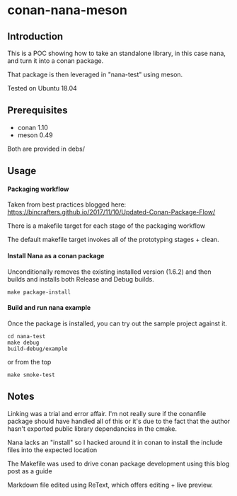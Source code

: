 conan-nana-meson
======

Introduction
------------

This is a POC showing how to take an standalone library, in this case nana, and turn it into a conan package.

That package is then leveraged in "nana-test" using meson.

Tested on Ubuntu 18.04

Prerequisites
----
- conan 1.10
- meson 0.49

Both are provided in debs/

Usage
----
#### Packaging workflow
Taken from best practices blogged here:
https://bincrafters.github.io/2017/11/10/Updated-Conan-Package-Flow/

There is a makefile target for each stage of the packaging workflow

The default makefile target invokes all of the prototyping stages + clean.

#### Install Nana as a conan package
Unconditionally removes the existing installed version (1.6.2) and then builds and installs both Release and Debug builds.

    make package-install

#### Build and run nana example
Once the package is installed, you can try out the sample project against it.

    cd nana-test
    make debug
    build-debug/example

or from the top

    make smoke-test

Notes
-----

Linking was a trial and error affair. I'm not really sure if the conanfile package should have handled all of this or it's due to the fact that the author hasn't exported public library dependancies in the cmake.

Nana lacks an "install" so I hacked around it in conan to install the include files into the expected location

The Makefile was used to drive conan package development using this blog post as a guide


Markdown file edited using ReText, which offers editing + live preview.